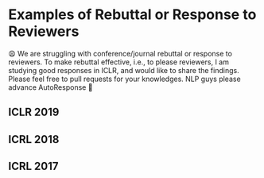 # Examples of Rebuttal or Response to Reviewers

:weary: We are struggling with conference/journal rebuttal or response to reviewers. To make rebuttal effective, i.e., to please reviewers, I am studying good responses in ICLR, and would like to share the findings. Please feel free to pull requests for your knowledges. NLP guys please advance AutoResponse :new_moon_with_face: 



## ICLR 2019


## ICRL 2018


## ICRL 2017
